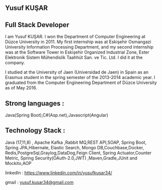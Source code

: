 ## Yusuf KUŞAR
## Full Stack Developer

I am Yusuf KUŞAR. I won the Department of Computer Engineering at Düzce University in 2011. My first internship was at Eskişehir Osmangazi University Information Processing Department, and my second internship was at the Software Tower in Eskişehir Organized Industrial Zone, Ester Elektronik Sistem Mühendislik Taahhüt San. ve Tic. Ltd. I did it at the company.

I studied at the University of Jaen (Universidad de Jaen) in Spain as an Erasmus student in the spring semester of the 2013-2014 academic year. I graduated from the Computer Engineering Department of Düzce University as of May 2016.

## Strong languages : 
Java(Spring Boot),C#(Asp.net),Javascript(Angular)

## Technology Stack : 
Java (17,11,8) , Apache Kafka ,Rabbit MQ,REST API,SOAP, Spring Boot, Spring JPA,Hibernate, Elastic Search, Mongo DB,Couchbase,Docker,
Redis,PostgreSql,Graylog,DataDog,Feign Client, Spring Actuator,Counter Metric, Spring Security(OAuth-2.0,JWT)
,Maven,Gradle,JUnit and Mockito,AOP

linkedIn : https://www.linkedin.com/in/yusufkusar34/

gmail : yusuf.kusar34@gmail.com
